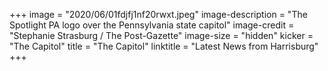 +++
image = "2020/06/01fdjfj1nf20rwxt.jpeg"
image-description = "The Spotlight PA logo over the Pennsylvania state capitol"
image-credit = "Stephanie Strasburg / The Post-Gazette"
image-size = "hidden"
kicker = "The Capitol"
title = "The Capitol"
linktitle = "Latest News from Harrisburg"
+++
